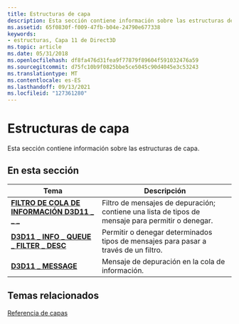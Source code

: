 ```yaml
---
title: Estructuras de capa
description: Esta sección contiene información sobre las estructuras de capa.
ms.assetid: 65f0830f-f009-47fb-b04e-24790e677338
keywords:
- estructuras, Capa 11 de Direct3D
ms.topic: article
ms.date: 05/31/2018
ms.openlocfilehash: df8fa476d31fea9f77879f89604f591032476a59
ms.sourcegitcommit: d75fc10b9f0825bbe5ce5045c90d4045e3c53243
ms.translationtype: MT
ms.contentlocale: es-ES
ms.lasthandoff: 09/13/2021
ms.locfileid: "127361280"
---
```

# <a name="layer-structures"></a>Estructuras de capa

Esta sección contiene información sobre las estructuras de capa.


## <a name="in-this-section"></a>En esta sección



| Tema                                                                               | Descripción                                                                          |
|-------------------------------------------------------------------------------------|--------------------------------------------------------------------------------------|
| [**FILTRO DE COLA DE INFORMACIÓN D3D11 \_ \_ \_**](/windows/desktop/api/D3D11SDKLayers/ns-d3d11sdklayers-d3d11_info_queue_filter)<br/>            | Filtro de mensajes de depuración; contiene una lista de tipos de mensaje para permitir o denegar.<br/> |
| [**D3D11 \_ INFO \_ QUEUE \_ FILTER \_ DESC**](/windows/desktop/api/D3D11SDKLayers/ns-d3d11sdklayers-d3d11_info_queue_filter_desc)<br/> | Permitir o denegar determinados tipos de mensajes para pasar a través de un filtro.<br/>         |
| [**D3D11 \_ MESSAGE**](/windows/desktop/api/D3D11SDKLayers/ns-d3d11sdklayers-d3d11_message)<br/>                                  | Mensaje de depuración en la cola de información.<br/>                                 |



 

## <a name="related-topics"></a>Temas relacionados

<dl> <dt>

[Referencia de capas](d3d11-graphics-reference-d3d11-layer.md)
</dt> </dl>

 

 





